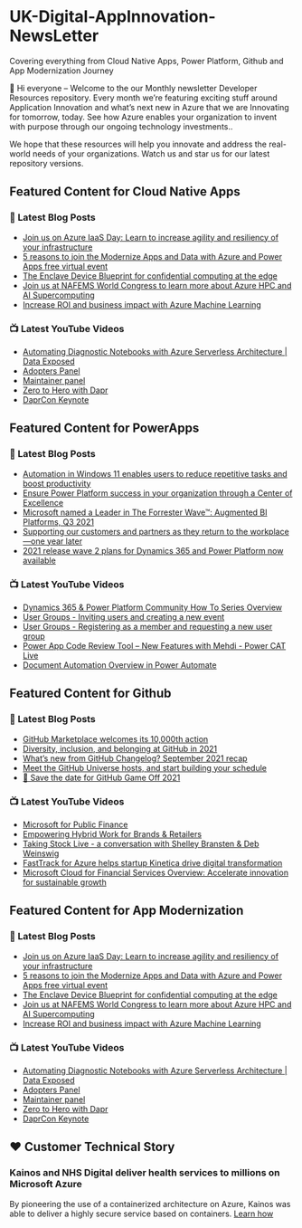 # UK-Digital-AppInnovation-NewsLetter

Covering everything from Cloud Native Apps, Power Platform, Github and App Modernization Journey

👋 Hi everyone – Welcome to the our Monthly newsletter Developer Resources repository. Every month we’re featuring exciting stuff around Application Innovation and what’s next new in Azure that we are Innovating for tomorrow, today. See how Azure enables your organization to invent with purpose through our ongoing technology investments..


We hope that these resources will help you innovate and address the real-world needs of your organizations. Watch us and star us for our latest repository versions.

## Featured Content for Cloud Native Apps


### 📝 Latest Blog Posts

    
<!-- BLOGCNA:START -->
- [Join us on Azure IaaS Day: Learn to increase agility and resiliency of your infrastructure](https://azure.microsoft.com/blog/join-us-on-azure-iaas-day-learn-to-increase-agility-and-resiliency-of-your-infrastructure/)
- [5 reasons to join the Modernize Apps and Data with Azure and Power Apps free virtual event](https://azure.microsoft.com/blog/5-reasons-to-join-the-modernize-apps-and-data-with-azure-and-power-apps-free-virtual-event/)
- [The Enclave Device Blueprint for confidential computing at the edge](https://azure.microsoft.com/blog/the-enclave-device-blueprint-for-confidential-computing-at-the-edge/)
- [Join us at NAFEMS World Congress to learn more about Azure HPC and AI Supercomputing](https://azure.microsoft.com/blog/join-us-at-nafems-world-congress-to-learn-more-about-azure-hpc-and-ai-supercomputing/)
- [Increase ROI and business impact with Azure Machine Learning](https://azure.microsoft.com/blog/increase-roi-and-business-impact-with-azure-machine-learning/)
<!-- BLOGCNA:END -->

### 📺 Latest YouTube Videos

 
<!-- YOUTUBECNA:START -->
- [Automating Diagnostic Notebooks with Azure Serverless Architecture | Data Exposed](https://www.youtube.com/watch?v=QbYy4JvKRqo)
- [Adopters Panel](https://www.youtube.com/watch?v=I58VFw8j2HE)
- [Maintainer panel](https://www.youtube.com/watch?v=9394jYbVXWc)
- [Zero to Hero with Dapr](https://www.youtube.com/watch?v=AAQSShtl9S0)
- [DaprCon Keynote](https://www.youtube.com/watch?v=rbYMqSHOmdg)
<!-- YOUTUBECNA:END -->

##  Featured Content for PowerApps
### 📝 Latest Blog Posts
<!-- BLOGPOWER:START -->
- [Automation in Windows 11 enables users to reduce repetitive tasks and boost productivity](https://cloudblogs.microsoft.com/powerplatform/2021/10/04/automation-in-windows-11-enables-users-to-reduce-repetitive-tasks-and-boost-productivity/)
- [Ensure Power Platform success in your organization through a Center of Excellence](https://cloudblogs.microsoft.com/powerplatform/2021/09/20/ensure-power-platform-success-in-your-organization-through-a-center-of-excellence/)
- [Microsoft named a Leader in The Forrester Wave™: Augmented BI Platforms, Q3 2021](https://powerbi.microsoft.com/en-us/blog/microsoft-named-a-leader-in-the-forrester-wave-augmented-bi-platforms-q3-2021/)
- [Supporting our customers and partners as they return to the workplace—one year later](https://cloudblogs.microsoft.com/powerplatform/2021/07/15/supporting-our-customers-and-partners-as-they-return-to-the-workplace-one-year-later/)
- [2021 release wave 2 plans for Dynamics 365 and Power Platform now available](https://cloudblogs.microsoft.com/dynamics365/bdm/2021/07/15/2021-release-wave-2-plans-for-dynamics-365-and-power-platform-now-available/)
<!-- BLOGPOWER:END -->
 ### 📺 Latest YouTube Videos
    
<!-- YOUTUBEPOWER:START -->
- [Dynamics 365 & Power Platform Community How To Series Overview](https://www.youtube.com/watch?v=YFu21EQuBVw)
- [User Groups - Inviting users and creating a new event](https://www.youtube.com/watch?v=atl2j8gIFHI)
- [User Groups - Registering as a member and requesting a new user group](https://www.youtube.com/watch?v=-jJC3m98X8k)
- [Power App Code Review Tool – New Features with Mehdi - Power CAT Live](https://www.youtube.com/watch?v=kfkUsGXIlIA)
- [Document Automation Overview in Power Automate](https://www.youtube.com/watch?v=H1I0ZrEQ1e4)
<!-- YOUTUBEPOWER:END -->

##  Featured Content for Github
### 📝 Latest Blog Posts
<!-- BLOGGITHUB:START -->
- [GitHub Marketplace welcomes its 10,000th action](https://github.blog/2021-10-21-github-marketplace-welcomes-its-10000th-action/)
- [Diversity, inclusion, and belonging at GitHub in 2021](https://github.blog/2021-10-20-diversity-inclusion-belonging-github-2021/)
- [What’s new from GitHub Changelog? September 2021 recap](https://github.blog/2021-10-19-whats-new-from-github-changelog-september-2021-recap/)
- [Meet the GitHub Universe hosts, and start building your schedule](https://github.blog/2021-10-18-meet-github-universe-hosts-start-building-schedule/)
- [💾 Save the date for GitHub Game Off 2021](https://github.blog/2021-10-15-save-the-date-for-github-game-off-2021/)
<!-- BLOGGITHUB:END -->
### 📺 Latest YouTube Videos
<!-- YOUTUBEGITHUB:START -->
- [Microsoft for Public Finance](https://www.youtube.com/watch?v=VsRoKmFrjGo)
- [Empowering Hybrid Work for Brands & Retailers](https://www.youtube.com/watch?v=mJDW1HIvl1Q)
- [Taking Stock Live - a conversation with Shelley Bransten & Deb Weinswig](https://www.youtube.com/watch?v=-yCQqRG1JI4)
- [FastTrack for Azure helps startup Kinetica drive digital transformation](https://www.youtube.com/watch?v=lZ0yQtGnWe8)
- [Microsoft Cloud for Financial Services Overview: Accelerate innovation for sustainable growth](https://www.youtube.com/watch?v=qSmsfJ5ieZE)
<!-- YOUTUBEGITHUB:END -->
##  Featured Content for App Modernization
### 📝 Latest Blog Posts
<!-- BLOGAPPMOD:START -->
- [Join us on Azure IaaS Day: Learn to increase agility and resiliency of your infrastructure](https://azure.microsoft.com/blog/join-us-on-azure-iaas-day-learn-to-increase-agility-and-resiliency-of-your-infrastructure/)
- [5 reasons to join the Modernize Apps and Data with Azure and Power Apps free virtual event](https://azure.microsoft.com/blog/5-reasons-to-join-the-modernize-apps-and-data-with-azure-and-power-apps-free-virtual-event/)
- [The Enclave Device Blueprint for confidential computing at the edge](https://azure.microsoft.com/blog/the-enclave-device-blueprint-for-confidential-computing-at-the-edge/)
- [Join us at NAFEMS World Congress to learn more about Azure HPC and AI Supercomputing](https://azure.microsoft.com/blog/join-us-at-nafems-world-congress-to-learn-more-about-azure-hpc-and-ai-supercomputing/)
- [Increase ROI and business impact with Azure Machine Learning](https://azure.microsoft.com/blog/increase-roi-and-business-impact-with-azure-machine-learning/)
<!-- BLOGAPPMOD:END -->
### 📺 Latest YouTube Videos
<!-- YOUTUBEAPPMOD:START -->
- [Automating Diagnostic Notebooks with Azure Serverless Architecture | Data Exposed](https://www.youtube.com/watch?v=QbYy4JvKRqo)
- [Adopters Panel](https://www.youtube.com/watch?v=I58VFw8j2HE)
- [Maintainer panel](https://www.youtube.com/watch?v=9394jYbVXWc)
- [Zero to Hero with Dapr](https://www.youtube.com/watch?v=AAQSShtl9S0)
- [DaprCon Keynote](https://www.youtube.com/watch?v=rbYMqSHOmdg)
<!-- YOUTUBEAPPMOD:END -->


## ♥️ Customer Technical Story 

### Kainos and NHS Digital deliver health services to millions on Microsoft Azure

By pioneering the use of a containerized architecture on Azure, Kainos was able to deliver a highly secure service based on containers. [Learn how](https://customers.microsoft.com/en-us/story/1368348549535774520-kainos-and-nhs-digital-deliver-health-services-to-millions-on-microsoft-azure)

